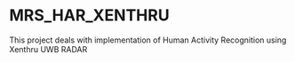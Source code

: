 # MRS_HAR_XENTHRU
This project deals with  implementation of Human Activity  Recognition  using Xenthru  UWB RADAR 
